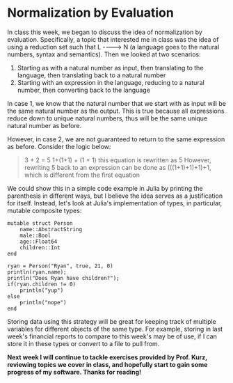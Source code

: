 # Normalization by Evaluation
In class this week, we began to discuss the idea of normalization by evaluation. Specifically, a topic that interested me in class was the idea of using a reduction set such that L ----> N (a language goes to the natural numbers, syntax and semantics). Then we looked at two scenarios:

  1. Starting as with a natural number as input, then translating to the language, then translating back to a natural number
  2. Starting with an expression in the language, reducing to a natural number, then converting back to the language

In case 1, we know that the natural number that we start with as input will be the same natural number as the output. This is true because all expressions reduce down to unique natural numbers, thus will be the same unique natural number as before.

However, in case 2, we are not guaranteed to return to the same expression as before. Consider the logic below:

> 3 + 2 = 5
> 1+(1+1) + (1 + 1)
> this equation is rewritten as 5
> However, rewriting 5 back to an expression can be done as
> (((1+1)+1)+1)+1, which is different from the first equation

We could show this in a simple code example in Julia by printing the parenthesis in different ways, but I believe the idea serves as a justification for itself. Instead, let's look at Julia's implementation of types, in particular, mutable composite types:

```
mutable struct Person
    name::AbstractString
    male::Bool
    age::Float64
    children::Int
end

ryan = Person("Ryan", true, 21, 0)
println(ryan.name);
println("Does Ryan have children?");
if(ryan.children != 0)
    println("yup")
else
    println("nope")
end
```

Storing data using this strategy will be great for keeping track of multiple variables for different objects of the same type. For example, storing in last week's financial reports to compare to this week's may be of use, if I can store it in these types or convert to a file to pull from.


**Next week I will continue to tackle exercises provided by Prof. Kurz, reviewing topics we cover in class, and hopefully start to gain some progress of my software. Thanks for reading!**
